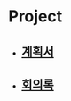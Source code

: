 # Project

* ## [계획서]([https://github.com/hbyul35/Project/blob/main/%EA%B3%84%ED%9A%8D%EC%84%9C.md](https://github.com/hbyul35/Capstone-Design/blob/Hanbyeol/Eat!It!%20%EA%B3%84%ED%9A%8D%EC%84%9C.pdf)https://github.com/hbyul35/Capstone-Design/blob/Hanbyeol/Eat!It!%20%EA%B3%84%ED%9A%8D%EC%84%9C.pdf)

* ## [회의록](https://github.com/hbyul35/Project/blob/main/%ED%9A%8C%EC%9D%98%EB%A1%9D.md)


